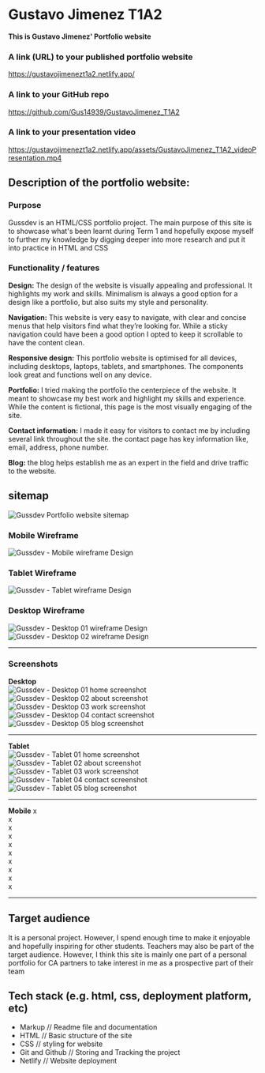 # Gustavo Jimenez T1A2
**This is Gustavo Jimenez' Portfolio website**
  
### A link (URL) to your published portfolio website
https://gustavojimenezt1a2.netlify.app/

### A link to your GitHub repo
https://github.com/Gus14939/GustavoJimenez_T1A2

### A link to your presentation video
https://gustavojimenezt1a2.netlify.app/assets/GustavoJimenez_T1A2_videoPresentation.mp4
## Description of the portfolio website:

### Purpose
Gussdev is an HTML/CSS portfolio project. The main purpose of this site is to showcase what's been learnt during Term 1 and hopefully expose myself to further my knowledge by digging deeper into more research and put it into practice in HTML and CSS

### Functionality / features

**Design:** The design of the website is visually appealing and professional. It highlights my work and skills. Minimalism is always a good option for a design like a portfolio, but also suits my style and personality.

**Navigation:** This website is very easy to navigate, with clear and concise menus that help visitors find what they’re looking for. While a sticky navigation could have been a good option I opted to keep it scrollable to have the content clean.

**Responsive design:** This portfolio website is optimised for all devices, including desktops, laptops, tablets, and smartphones. The components look great and functions well on any device.

**Portfolio:** I tried making the portfolio the centerpiece of the website. It meant to showcase my best work and highlight my skills and experience. While the content is fictional, this page is the most visually engaging of the site.

**Contact information:** I made it easy for visitors to contact me by including several link throughout the site. the contact page has key information like, email, address, phone number.

**Blog:** the blog helps establish me as an expert in the field and drive traffic to the website.

## sitemap
![Gussdev Portfolio website sitemap](./docs/GustavoJimenez_T1A2_SiteMap.png)


### Mobile Wireframe
![Gussdev - Mobile wireframe Design](./docs/wireframe/Mobile-Wireframe.png)

### Tablet Wireframe
![Gussdev - Tablet wireframe Design](./docs/wireframe/Tablet-Wireframe.png)

### Desktop Wireframe
![Gussdev - Desktop 01 wireframe Design](./docs/wireframe/Desktop1-Wireframe.png)
![Gussdev - Desktop 02 wireframe Design](./docs/wireframe/Desktop2-Wireframe.png)

_______
### Screenshots  
**Desktop**  
![Gussdev - Desktop 01 home screenshot](./docs/screenshots/Desktop-home.jpg)![Gussdev - Desktop 02 about screenshot](./docs/screenshots/Desktop-about.jpg)![Gussdev - Desktop 03 work screenshot](./docs/screenshots/Desktop-work.jpg)![Gussdev - Desktop 04 contact screenshot](./docs/screenshots/Desktop-contact.jpg)![Gussdev - Desktop 05 blog screenshot](./docs/screenshots/Desktop-blog.jpg)
_______  
**Tablet**  
![Gussdev - Tablet 01 home screenshot](./docs/screenshots/Tablet-home.jpg)![Gussdev - Tablet 02 about screenshot](./docs/screenshots/Tablet-about.jpg)![Gussdev - Tablet 03 work screenshot](./docs/screenshots/Tablet-work.jpg)![Gussdev - Tablet 04 contact screenshot](./docs/screenshots/Tablet-contact.jpg)![Gussdev - Tablet 05 blog screenshot](./docs/screenshots/Tablet-blog.jpg)
_______  
**Mobile**
x  
x  
x    
x  
x  
x  
x  
x  
x  
x  


______
## Target audience
It is a personal project. However, I spend enough time to make it enjoyable and hopefully inspiring for other students. Teachers may also be part of the target audience. However, I think this site is mainly one part of a personal portfolio for CA partners to take interest in me as a prospective part of their team

## Tech stack (e.g. html, css, deployment platform, etc)
- Markup // Readme file and documentation
- HTML // Basic structure of the site
- CSS // styling for website 
- Git and Github // Storing and Tracking the project
- Netlify // Website deployment